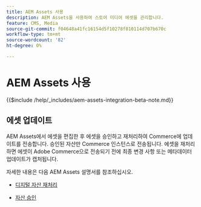 ```yaml
---
title: AEM Assets 사용
description: AEM Assets을 사용하여 스토어 미디어 에셋을 관리합니다.
feature: CMS, Media
source-git-commit: f04648a41fc16154d5f10278f810114d707b670c
workflow-type: tm+mt
source-wordcount: '82'
ht-degree: 0%

---
```


# AEM Assets 사용

{{$include /help/_includes/aem-assets-integration-beta-note.md}}

## 에셋 업데이트

AEM Assets에서 에셋을 편집한 후 에셋을 승인하고 재처리하여 Commerce에 업데이트를 전송합니다. 승인된 자산만 Commerce 인스턴스로 전송됩니다. 에셋을 재처리하면 에셋이 Adobe Commerce으로 전송되기 전에 최종 변경 사항 또는 메타데이터 업데이트가 캡처됩니다.

자세한 내용은 다음 AEM Assets 설명서를 참조하십시오.

- [디지털 자산 재처리](https://experienceleague.adobe.com/en/docs/experience-manager-cloud-service/content/assets/manage/reprocessing)

- [자산 승인](https://experienceleague.adobe.com/en/docs/experience-manager-cloud-service/content/assets/dynamicmedia/dynamic-media-open-apis/approve-assets)

